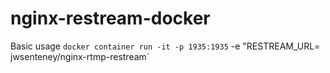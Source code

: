 # nginx-restream-docker

Basic usage
`docker container run -it -p 1935:1935` -e "RESTREAM_URL=<url goes here> jwsenteney/nginx-rtmp-restream`
